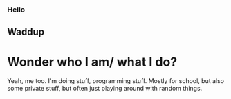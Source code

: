 ### Hello
## Waddup
# Wonder who I am/ what I do?
Yeah, me too. I'm doing stuff, programming stuff.
Mostly for school, but also some private stuff, but often just playing around with random things.
